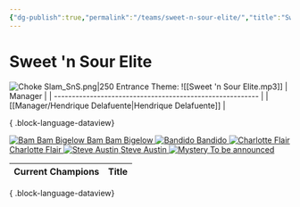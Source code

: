 ```yaml
---
{"dg-publish":true,"permalink":"/teams/sweet-n-sour-elite/","title":"Sweet 'n Sour Elite","noteIcon":"","created":"2024-11-28T09:48:38.112+01:00"}
---
```


# **Sweet 'n Sour Elite**
![Choke Slam_SnS.png|250](/img/user/z_Images/Choke%20Slam_SnS.png)
Entrance Theme: ![[Sweet 'n Sour Elite.mp3]]
| Manager                                                   |
| --------------------------------------------------------- |
| [[Manager/Hendrique Delafuente\|Hendrique Delafuente]] |

{ .block-language-dataview}

<div class="championship-grid">
  <a href="https://cptspaulding1980.github.io/choke-slam-wrestling/wrestler/bam-bam-bigelow" class="champ-card">
    <img src="/img/user/z_Images/Bam_Bam_Bigelow.png" alt="Bam Bam Bigelow">
    <span>Bam Bam Bigelow</span>
  </a>
  <a href="https://cptspaulding1980.github.io/choke-slam-wrestling/wrestler/bandido" class="champ-card">
    <img src="/img/user/z_Images/Bandido.png" alt="Bandido">
    <span>Bandido</span>
  </a>
  <a href="https://cptspaulding1980.github.io/choke-slam-wrestling/wrestler/charlotte-flair" class="champ-card">
    <img src="/img/user/z_Images/Charlotte_Flair.png" alt="Charlotte Flair">
    <span>Charlotte Flair</span>
  </a>
  <a href="https://cptspaulding1980.github.io/choke-slam-wrestling/wrestler/steve-austin" class="champ-card">
    <img src="/img/user/z_Images/Steve_Austin.png" alt="Steve Austin">
    <span>Steve Austin</span>
  </a>
  <a href="https://cptspaulding1980.github.io/choke-slam-wrestling/wrestler/" class="champ-card">
    <img src="/img/user/z_Images/mystery.png" alt="Mystery">
    <span>To be announced</span>
  </a>
</div>

| Current Champions | Title |
| ----------------- | ----- |

{ .block-language-dataview}
